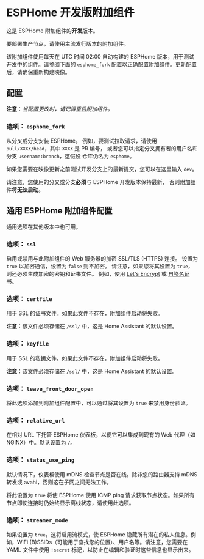 # ESPHome 开发版附加组件

这是 ESPHome 附加组件的**开发**版本。

要部署生产节点，请使用主流发行版本的附加组件。

该附加组件使用每天在 UTC 时间 02:00 自动构建的 ESPHome 版本，用于测试开发中的组件。请参阅下面的 `esphome_fork` 配置以正确配置附加组件。更新配置后，请确保重新构建映像。

## 配置

**注意**：_当配置更改时，请记得重启附加组件。_

### 选项： `esphome_fork`

从分叉或分支安装 ESPHome。
例如，要测试拉取请求，请使用 `pull/XXXX/head`，其中 `XXXX` 是 PR 编号，
或者您可以指定分叉拥有者的用户名和分支 `username:branch`，这假设
仓库仍名为 `esphome`。

如果您需要在映像更新之前测试开发分支上的最新提交，您可以在这里输入 `dev`。

请注意，您使用的分叉或分支**必须**与 ESPHome 开发版本保持最新，
否则附加组件**将无法启动**。

## 通用 ESPHome 附加组件配置

通用选项在其他版本中也可用。

### 选项： `ssl`

启用或禁用与此附加组件的 Web 服务器的加密 SSL/TLS (HTTPS) 连接。
设置为 `true` 以加密通信，设置为 `false` 则不加密。
请注意，如果您将其设置为 `true`，则还必须生成加密的密钥和证书文件。
例如，使用 [Let's Encrypt](https://www.home-assistant.io/addons/lets_encrypt/)
或 [自签名证书](https://www.home-assistant.io/docs/ecosystem/certificates/tls_self_signed_certificate/)。

### 选项： `certfile`

用于 SSL 的证书文件。如果此文件不存在，附加组件启动将失败。

**注意**：该文件必须存储在 `/ssl/` 中，这是 Home Assistant 的默认设置。

### 选项： `keyfile`

用于 SSL 的私钥文件。如果此文件不存在，附加组件启动将失败。

**注意**：该文件必须存储在 `/ssl/` 中，这是 Home Assistant 的默认设置。

### 选项： `leave_front_door_open`

将此选项添加到附加组件配置中，可以通过将其设置为 `true` 来禁用身份验证。

### 选项： `relative_url`

在相对 URL 下托管 ESPHome 仪表板，以便它可以集成到现有的 Web 代理（如 NGINX）中。默认设置为 `/`。

### 选项： `status_use_ping`

默认情况下，仪表板使用 mDNS 检查节点是否在线。除非您的路由器支持 mDNS 转发或 avahi，否则这在子网之间无法工作。

将此设置为 `true` 将使 ESPHome 使用 ICMP ping 请求获取节点状态。如果所有节点即使连接时仍始终显示离线状态，请使用此选项。

### 选项： `streamer_mode`

如果设置为 `true`，这将启用流模式，使 ESPHome 隐藏所有潜在的私人信息。例如，WiFi (B)SSIDs（可能用于查找您的位置）、用户名等。请注意，您需要在 YAML 文件中使用 `!secret` 标记，以防止在编辑和验证时这些信息也显示出来。